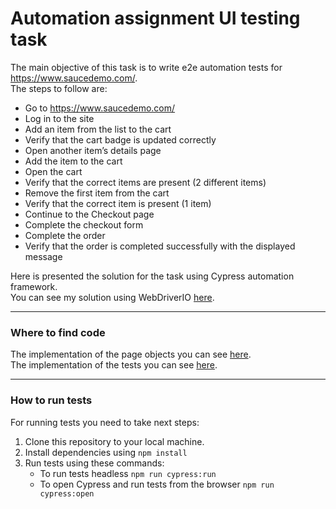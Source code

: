 # Automation assignment UI testing task

The main objective of this task is to write e2e automation tests for https://www.saucedemo.com/.  
The steps to follow are:
- Go to https://www.saucedemo.com/
- Log in to the site
- Add an item from the list to the cart
- Verify that the cart badge is updated correctly
- Open another item’s details page
- Add the item to the cart
- Open the cart
- Verify that the correct items are present (2 different items)
- Remove the first item from the cart
- Verify that the correct item is present (1 item)
- Continue to the Checkout page
- Complete the checkout form
- Complete the order
- Verify that the order is completed successfully with the displayed message

Here is presented the solution for the task using Cypress automation framework.  
You can see my solution using WebDriverIO [here](https://github.com/m-radman/TestAssignment-UI_WDIO).

---

### Where to find code
The implementation of the page objects you can see [here](https://github.com/m-radman/TestAssignment-UI_Cypress/tree/master/cypress/page_objects).  
The implementation of the tests you can see [here](https://github.com/m-radman/TestAssignment-UI_Cypress/blob/master/cypress/e2e/submit_order.cy.js).

---

### How to run tests

For running tests you need to take next steps:

1. Clone this repository to your local machine.
2. Install dependencies using `npm install`
3. Run tests using these commands:
   - To run tests headless `npm run cypress:run`
   - To open Cypress and run tests from the browser `npm run cypress:open`
